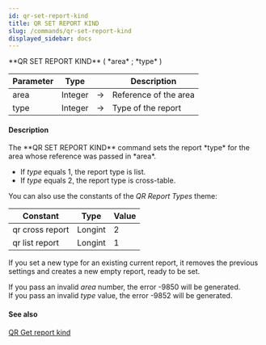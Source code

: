 ```yaml
---
id: qr-set-report-kind
title: QR SET REPORT KIND
slug: /commands/qr-set-report-kind
displayed_sidebar: docs
---
```


<!--REF #_command_.QR SET REPORT KIND.Syntax-->**QR SET REPORT KIND** ( *area* ; *type* )<!-- END REF-->
<!--REF #_command_.QR SET REPORT KIND.Params-->
| Parameter | Type |  | Description |
| --- | --- | --- | --- |
| area | Integer | &#8594;  | Reference of the area |
| type | Integer | &#8594;  | Type of the report |

<!-- END REF-->

#### Description 

<!--REF #_command_.QR SET REPORT KIND.Summary-->The **QR SET REPORT KIND** command sets the report *type* for the area whose reference was passed in *area*.<!-- END REF-->

* If *type* equals 1, the report type is list.
* If *type* equals 2, the report type is cross-table.

You can also use the constants of the *QR Report Types* theme:

| Constant        | Type    | Value |
| --------------- | ------- | ----- |
| qr cross report | Longint | 2     |
| qr list report  | Longint | 1     |

  
If you set a new type for an existing current report, it removes the previous settings and creates a new empty report, ready to be set. 

If you pass an invalid *area* number, the error -9850 will be generated.  
If you pass an invalid *type* value, the error -9852 will be generated.

#### See also 

[QR Get report kind](qr-get-report-kind.md)  